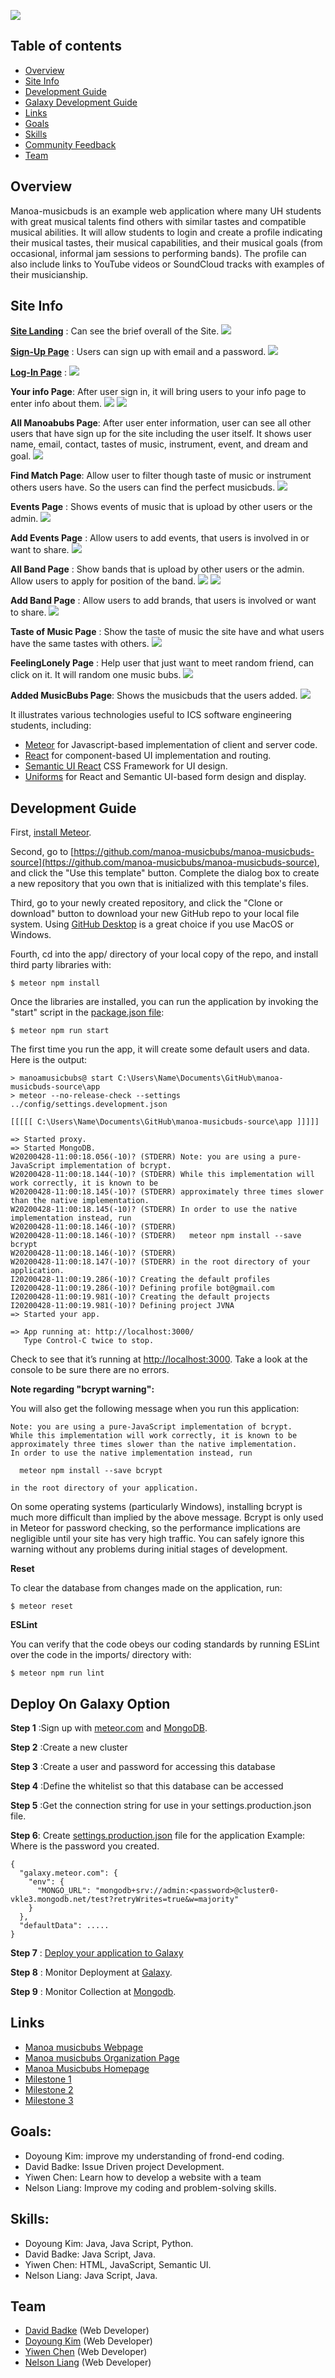 ![](images/music.jpg)


## Table of contents

* [Overview](#overview)
* [Site Info](#site-info)
* [Development Guide](#development-guide)
* [Galaxy Development Guide](#deploy-on-galaxy-option)
* [Links](#links)
* [Goals](#goals)
* [Skills](#skills)
* [Community Feedback](#Community-feedback)
* [Team](#Team)


## Overview

Manoa-musicbuds is an example web application where many UH students with great musical talents find others with similar tastes and compatible musical abilities. It will allow students to login and create a profile indicating their musical tastes, their musical capabilities, and their musical goals (from occasional, informal jam sessions to performing bands). The profile can also include links to YouTube videos or SoundCloud tracks with examples of their musicianship. 

## Site Info
**[Site Landing](http://musicbuds.meteorapp.com/#/)** : Can see the brief overall of the Site.
![](images/1.png)

**[Sign-Up Page](http://musicbuds.meteorapp.com/#/signup)** : Users can sign up with email and a password.
![](images/2.png)

**[Log-In Page](http://musicbuds.meteorapp.com/#/signin)** : 
![](images/3.png)

**Your info Page**: After user sign in, it will bring users to your info page to enter info about them.
![](images/yourinfo.png)
![](images/4.png)

**All Manoabubs Page**: After user enter information, user can see all other users that have sign up for the site including the user itself.
It shows user name, email, contact, tastes of music, instrument, event, and dream and goal.
![](images/5.png)

**Find Match Page**: Allow user to filter though taste of music or instrument others users have. So the users can find the perfect musicbuds.
![](images/6.png)

**Events Page** : Shows events of music that is upload by other users or the admin.
![](images/7.png)

**Add Events Page** : Allow users to add events, that users is involved in or want to share.
![](images/8.png)

**All Band Page** : Show bands that is upload by other users or the admin. Allow users to apply for position of the band.
![](images/9.png)
![](images/10.png)

**Add Band Page** : Allow users to add brands, that users is involved or want to share.
![](images/11.png)

**Taste of Music Page** : Show the taste of music the site have and what users have the same tastes with others.
![](images/12.png)

**FeelingLonely Page** : Help user that just want to meet random friend, can click on it. It will random one music bubs.
![](images/13.png)

**Added MusicBubs Page**: Shows the musicbuds that the users added.
![](images/14.png)

It illustrates various technologies useful to ICS software engineering students, including:

* [Meteor](https://www.meteor.com/) for Javascript-based implementation of client and server code.
* [React](https://reactjs.org/) for component-based UI implementation and routing.
* [Semantic UI React](https://react.semantic-ui.com/) CSS Framework for UI design.
* [Uniforms](https://uniforms.tools/) for React and Semantic UI-based form design and display.

## Development Guide

First, [install Meteor](https://www.meteor.com/install).

Second, go to [https://github.com/manoa-musicbubs/manoa-musicbuds-source](https://github.com/manoa-musicbubs/manoa-musicbuds-source), and click the "Use this template" button. Complete the dialog box to create a new repository that you own that is initialized with this template's files.

Third, go to your newly created repository, and click the "Clone or download" button to download your new GitHub repo to your local file system.  Using [GitHub Desktop](https://desktop.github.com/) is a great choice if you use MacOS or Windows.

Fourth, cd into the app/ directory of your local copy of the repo, and install third party libraries with:

```
$ meteor npm install
```

Once the libraries are installed, you can run the application by invoking the "start" script in the [package.json file](https://github.com/manoa-musicbubs/manoa-musicbuds-source/blob/master/app/package.json):

```
$ meteor npm run start
```

The first time you run the app, it will create some default users and data. Here is the output:

```
> manoamusicbubs@ start C:\Users\Name\Documents\GitHub\manoa-musicbuds-source\app
> meteor --no-release-check --settings ../config/settings.development.json

[[[[[ C:\Users\Name\Documents\GitHub\manoa-musicbuds-source\app ]]]]]

=> Started proxy.
=> Started MongoDB.
W20200428-11:00:18.056(-10)? (STDERR) Note: you are using a pure-JavaScript implementation of bcrypt.
W20200428-11:00:18.144(-10)? (STDERR) While this implementation will work correctly, it is known to be
W20200428-11:00:18.145(-10)? (STDERR) approximately three times slower than the native implementation.
W20200428-11:00:18.145(-10)? (STDERR) In order to use the native implementation instead, run
W20200428-11:00:18.146(-10)? (STDERR)
W20200428-11:00:18.146(-10)? (STDERR)   meteor npm install --save bcrypt
W20200428-11:00:18.146(-10)? (STDERR)
W20200428-11:00:18.147(-10)? (STDERR) in the root directory of your application.
I20200428-11:00:19.286(-10)? Creating the default profiles
I20200428-11:00:19.286(-10)? Defining profile bot@gmail.com
I20200428-11:00:19.981(-10)? Creating the default projects
I20200428-11:00:19.981(-10)? Defining project JVNA
=> Started your app.

=> App running at: http://localhost:3000/
   Type Control-C twice to stop.
```
Check to see that it’s running at [http://localhost:3000](http://localhost:3000). Take a look at the console to be sure there are no errors.


**Note regarding "bcrypt warning":**

You will also get the following message when you run this application:

```
Note: you are using a pure-JavaScript implementation of bcrypt.
While this implementation will work correctly, it is known to be
approximately three times slower than the native implementation.
In order to use the native implementation instead, run

  meteor npm install --save bcrypt

in the root directory of your application.
```

On some operating systems (particularly Windows), installing bcrypt is much more difficult than implied by the above message. Bcrypt is only used in Meteor for password checking, so the performance implications are negligible until your site has very high traffic. You can safely ignore this warning without any problems during initial stages of development.

**Reset**

To clear the database from changes made on the application, run:

```
$ meteor reset
```

**ESLint**

You can verify that the code obeys our coding standards by running ESLint over the code in the imports/ directory with:

```
$ meteor npm run lint
```
## Deploy On Galaxy Option
**Step 1** :Sign up with [meteor.com](https://www.meteor.com/sign-up) and [MongoDB](https://www.mongodb.com/cloud/atlas).

**Step 2** :Create a new cluster

**Step 3** :Create a user and password for accessing this database

**Step 4** :Define the whitelist so that this database can be accessed

**Step 5** :Get the connection string for use in your settings.production.json file.

**Step 6**: Create [settings.production.json](https://galaxy-guide.meteor.com/deploy-guide.html#settings-create) file for the application
Example: Where <password> is the password you created.
```$xslt
{
  "galaxy.meteor.com": {
    "env": {
      "MONGO_URL": "mongodb+srv://admin:<password>@cluster0-vkle3.mongodb.net/test?retryWrites=true&w=majority"
    }
  },
  "defaultData": .....
}
```
**Step 7** : [Deploy your application to Galaxy](https://galaxy-guide.meteor.com/deploy-guide.html#galaxy-deploy)

**Step 8** : Monitor Deployment at [Galaxy](https://galaxy.meteor.com/).

**Step 9** : Monitor Collection at [Mongodb](https://www.mongodb.com/).

## Links

* [Manoa musicbubs Webpage](https://manoa-musicbubs.github.io/)
* [Manoa musicbubs Organization Page](https://github.com/manoa-musicbubs)
* [Manoa Musicbubs Homepage](http://musicbuds.meteorapp.com/#/)
* [Milestone 1](https://github.com/manoa-musicbubs/manoa-musicbuds-source/projects/1)
* [Milestone 2](https://github.com/manoa-musicbubs/manoa-musicbuds-source/projects/3#column-8772765)
* [Milestone 3](https://github.com/manoa-musicbubs/manoa-musicbuds-source/projects/4)

## Goals:

* Doyoung Kim: improve my understanding of frond-end coding.
* David Badke: Issue Driven project Development.
* Yiwen Chen: Learn how to develop a website with a team
* Nelson Liang: Improve my coding and problem-solving skills.

## Skills:
* Doyoung Kim: Java, Java Script, Python.
* David Badke: Java Script, Java.
* Yiwen Chen: HTML, JavaScript, Semantic UI.
* Nelson Liang: Java Script, Java.


## Team

* [David Badke](https://github.com/davidrb) (Web Developer)
* [Doyoung Kim](https://github.com/doyounghi) (Web Developer)
* [Yiwen Chen](https://github.com/yiwenc22) (Web Developer)
* [Nelson Liang](https://github.com/Nelson-Liang) (Web Developer)
